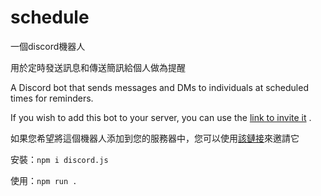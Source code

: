# schedule
一個discord機器人

用於定時發送訊息和傳送簡訊給個人做為提醒

A Discord bot that sends messages and DMs to individuals at scheduled times for reminders.

If you wish to add this bot to your server, you can use the [link to invite it](https://discord.com/api/oauth2/authorize?client_id=1095111745309253694&permissions=207872&scope=bot%20applications.commands)
.

如果您希望將這個機器人添加到您的服務器中，您可以使用[該鏈接](https://discord.com/api/oauth2/authorize?client_id=1095111745309253694&permissions=207872&scope=bot%20applications.commands)來邀請它

安裝：`npm i discord.js`

使用：`npm run .`
